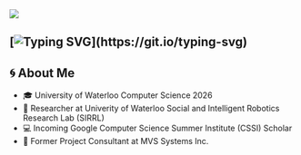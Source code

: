 <!--
**IshanBaliyan/IshanBaliyan** is a ✨ _special_ ✨ repository because its `README.md` (this file) appears on your GitHub profile.

Here are some ideas to get you started:

- 🔭 I’m currently working on ...
- 🌱 I’m currently learning ...
- 👯 I’m looking to collaborate on ...
- 🤔 I’m looking for help with ...
- 💬 Ask me about ...
- 📫 How to reach me: ...
- 😄 Pronouns: ... 
- ⚡ Fun fact: ...
-->

<img src="https://raw.githubusercontent.com/IshanBaliyan/IshanBaliyan/master/Official_Intro_Skydive_Github.gif">

[![Typing SVG](https://readme-typing-svg.herokuapp.com?font=Orbitron&color=000000&size=30&width=500&lines=⚡+Welcome+to+my+GitHub!;😄+Feel+free+to+browse...)](https://git.io/typing-svg)
---
## 🌀 About Me
- 🎓 University of Waterloo Computer Science 2026
- 📝 Researcher at Univerity of Waterloo Social and Intelligent Robotics Research Lab (SIRRL)
- 💻 Incoming Google Computer Science Summer Institute (CSSI) Scholar
- 🔨 Former Project Consultant at MVS Systems Inc.

